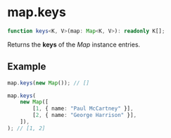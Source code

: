 # map.keys

```ts
function keys<K, V>(map: Map<K, V>): readonly K[];
```

Returns the **keys** of the _Map_ instance entries.

## Example

```ts
map.keys(new Map()); // []
```

```ts
map.keys(
    new Map([
        [1, { name: "Paul McCartney" }],
        [2, { name: "George Harrison" }],
    ]),
); // [1, 2]
```
